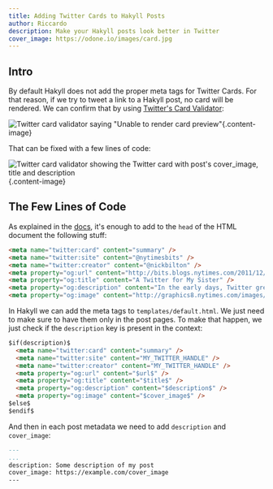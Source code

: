 ```yaml
---
title: Adding Twitter Cards to Hakyll Posts
author: Riccardo
description: Make your Hakyll posts look better in Twitter
cover_image: https://odone.io/images/card.jpg
---
```


## Intro

By default Hakyll does not add the proper meta tags for Twitter Cards. For that reason, if we try to tweet a link to a Hakyll post, no card will be rendered. We can confirm that by using [Twitter's Card Validator](https://cards-dev.twitter.com/validator):

![Twitter card validator saying "Unable to render card preview"](https://odone.io/images/card-no-metas.png){.content-image}

That can be fixed with a few lines of code:

![Twitter card validator showing the Twitter card with post's cover_image, title and description](https://odone.io/images/card-with-metas.png){.content-image}

## The Few Lines of Code

As explained in the [docs](https://developer.twitter.com/en/docs/tweets/optimize-with-cards/overview/abouts-cards), it's enough to add to the `head` of the HTML document the following stuff:

```html
<meta name="twitter:card" content="summary" />
<meta name="twitter:site" content="@nytimesbits" />
<meta name="twitter:creator" content="@nickbilton" />
<meta property="og:url" content="http://bits.blogs.nytimes.com/2011/12/08/a-twitter-for-my-sister/" />
<meta property="og:title" content="A Twitter for My Sister" />
<meta property="og:description" content="In the early days, Twitter grew so quickly that it was almost impossible to add new features because engineers spent their time trying to keep the rocket ship from stalling." />
<meta property="og:image" content="http://graphics8.nytimes.com/images/2011/12/08/technology/bits-newtwitter/bits-newtwitter-tmagArticle.jpg" />
```

In Hakyll we can add the meta tags to `templates/default.html`. We just need to make sure to have them only in the post pages. To make that happen, we just check if the `description` key is present in the context:

```html
$if(description)$
  <meta name="twitter:card" content="summary" />
  <meta name="twitter:site" content="MY_TWITTER_HANDLE" />
  <meta name="twitter:creator" content="MY_TWITTER_HANDLE" />
  <meta property="og:url" content="$url$" />
  <meta property="og:title" content="$title$" />
  <meta property="og:description" content="$description$" />
  <meta property="og:image" content="$cover_image$" />
$else$
$endif$
```

And then in each post metadata we need to add `description` and `cover_image`:

```markdown
---
...
description: Some description of my post
cover_image: https://example.com/cover_image
---
```
